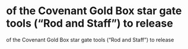 # of the Covenant Gold Box star gate tools (“Rod and Staff”) to release

of the Covenant Gold Box star gate tools (“Rod and Staff”) to release